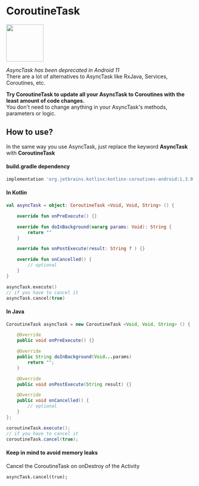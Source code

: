 # CoroutineTask 
<img src = "https://pixabay.com/get/54e9d6454951af14f1dc8460da29317e1038dee2515077_640.png" height="100">

<em>AsyncTask has been deprecated in Android 11 </em> <br/>
There are a lot of alternatives to AsyncTask like RxJava, Services, Coroutines, etc.

<b>Try CoroutineTask to update all your AsyncTask to Coroutines with the least amount of code changes.</b><br/>
You don't need to change anything in your AsyncTask's methods, parameters or logic.<br/>


## How to use? 
In the same way you use AsyncTask, just replace the keyword <b>AsyncTask</b> with <b>CoroutineTask</b>

#### build.gradle dependency
```groovy
implementation 'org.jetbrains.kotlinx:kotlinx-coroutines-android:1.3.9'
```

#### In Kotlin

```Kotlin
val asyncTask = object: CoroutineTask <Void, Void, String> () {

    override fun onPreExecute() {}

    override fun doInBackground(vararg params: Void): String {
        return ""
    }

    override fun onPostExecute(result: String ? ) {}

    override fun onCancelled() {
        // optional
    }
}

asyncTask.execute()
// if you have to cancel it
asyncTask.cancel(true)
```

#### In Java

```Java
CoroutineTask asyncTask = new CoroutineTask <Void, Void, String> () {

    @Override
    public void onPreExecute() {}

    @Override
    public String doInBackground(Void...params) 
        return "";
    }

    @Override
    public void onPostExecute(String result) {}

    @Override
    public void onCancelled() {
        // optional
    }
};

coroutineTask.execute();
// if you have to cancel it
coroutineTask.cancel(true);
```

#### Keep in mind to avoid memory leaks
Cancel the CoroutineTask on onDestroy of the Activity
```
asyncTask.cancel(true);
```
